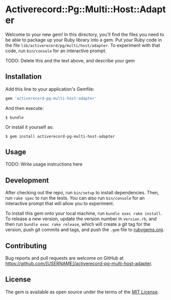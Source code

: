 # Activerecord::Pg::Multi::Host::Adapter

Welcome to your new gem! In this directory, you'll find the files you need to be able to package up your Ruby library into a gem. Put your Ruby code in the file `lib/activerecord/pg/multi/host/adapter`. To experiment with that code, run `bin/console` for an interactive prompt.

TODO: Delete this and the text above, and describe your gem

## Installation

Add this line to your application's Gemfile:

```ruby
gem 'activerecord-pg-multi-host-adapter'
```

And then execute:

    $ bundle

Or install it yourself as:

    $ gem install activerecord-pg-multi-host-adapter

## Usage

TODO: Write usage instructions here

## Development

After checking out the repo, run `bin/setup` to install dependencies. Then, run `rake spec` to run the tests. You can also run `bin/console` for an interactive prompt that will allow you to experiment.

To install this gem onto your local machine, run `bundle exec rake install`. To release a new version, update the version number in `version.rb`, and then run `bundle exec rake release`, which will create a git tag for the version, push git commits and tags, and push the `.gem` file to [rubygems.org](https://rubygems.org).

## Contributing

Bug reports and pull requests are welcome on GitHub at https://github.com/[USERNAME]/activerecord-pg-multi-host-adapter.

## License

The gem is available as open source under the terms of the [MIT License](http://opensource.org/licenses/MIT).
